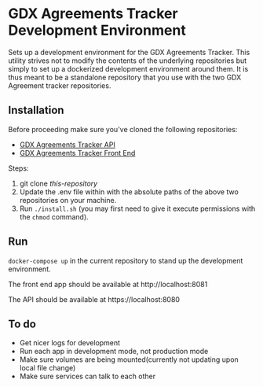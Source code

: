 # GDX Agreements Tracker Development Environment

Sets up a development environment for the GDX Agreements Tracker. This utility strives not to modify the contents of the underlying repositories but simply to set up a dockerized development environment
around them. It is thus meant to be a standalone repository that you use with the two GDX Agreement tracker repositories.

## Installation

Before proceeding make sure you've cloned the following repositories:

- [GDX Agreements Tracker API](https://github.com/bcgov/gdx-agreements-tracker-api/)
- [GDX Agreements Tracker Front End](https://github.com/bcgov/gdx-agreements-tracker-front-end)

Steps:

1. git clone _this-repository_
2. Update the .env file within with the absolute paths of the above two repositories on your machine.
3. Run `./install.sh` (you may first need to give it execute permissions with the `chmod` command).

## Run

`docker-compose up` in the current repository to stand up the development environment.

The front end app should be available at http://localhost:8081

The API should be available at https://localhost:8080

## To do

- Get nicer logs for development
- Run each app in development mode, not production mode
- Make sure volumes are being mounted(currently not updating upon local file change)
- Make sure services can talk to each other
